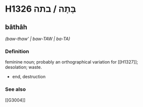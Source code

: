 # H1326 בָּתָה / בתה

## bâthâh

_(baw-thaw' | baw-TAW | ba-TA)_

### Definition

feminine noun; probably an orthographical variation for [[H1327]]; desolation; waste.

- end, destruction
### See also

[[G3004]]

